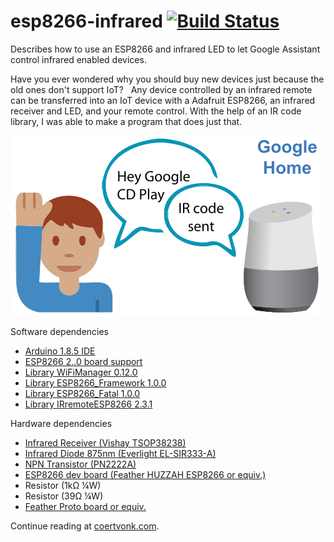 # esp8266-infrared [![Build Status](https://travis-ci.org/sandervonk/esp8266-infrared.svg?branch=master)](https://travis-ci.org/sandervonk/esp8266-infrared#)
Describes how to use an ESP8266 and infrared LED to let Google Assistant control infrared enabled devices.

Have you ever wondered why you should buy new devices just because the old ones don't support IoT?   Any device controlled by an infrared remote can be transferred into an IoT device with a Adafruit ESP8266, an infrared receiver and LED, and your remote control. With the help of an IR code library, I was able to make a program that does just that.

![image](dialog.svg)

Software dependencies
* [Arduino 1.8.5 IDE](https://www.arduino.cc/)
* [ESP8266 2..0 board support](https://learn.adafruit.com/adafruit-feather-huzzah-esp8266/using-arduino-ide")
* [Library WiFiManager 0.12.0](https://github.com/tzapu/WiFiManager)
* [Library ESP8266_Framework 1.0.0](https://github.com/cvonk/esp8266-framework)
* [Library ESP8266_Fatal 1.0.0](https://github.com/cvonk/esp8266-fatal)
* [Library IRremoteESP8266 2.3.1](https://github.com/markszabo/IRremoteESP8266)

Hardware dependencies
* [Infrared Receiver (Vishay TSOP38238)](https://www.mouser.com/ds/2/427/tsop382-531411.pdf)
* [Infrared Diode 875nm (Everlight EL-SIR333-A)](http://www.everlight.com/file/ProductFile/SIR333-A.pdf)
* [NPN Transistor (PN2222A)](https://www.mouser.com/ds/2/308/PN2222A-1121407.pdf)
* [ESP8266 dev board (Feather HUZZAH ESP8266 or equiv.)](https://learn.adafruit.com/adafruit-feather-huzzah-esp8266/downloads)
* Resistor (1k&#x2126; &frac14;W)
* Resistor (39&#x2126; &frac14;W)
* [Feather Proto board or equiv.](https://www.adafruit.com/product/2884)

Continue reading at [coertvonk.com](https://coertvonk.com/sw/embedded/google-home-ifttt-esp8266-integration-23066).
